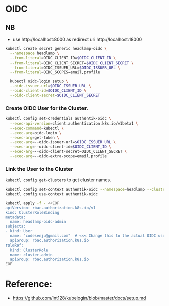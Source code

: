# OIDC
## NB

- use http://localhost:8000 as redirect uri http://localhost:18000

```bash
kubectl create secret generic headlamp-oidc \
  --namespace headlamp \
  --from-literal=OIDC_CLIENT_ID=$OIDC_CLIENT_ID \
  --from-literal=OIDC_CLIENT_SECRET=$OIDC_CLIENT_SECRET \
  --from-literal=OIDC_ISSUER_URL=$OIDC_ISSUER_URL \
  --from-literal=OIDC_SCOPES=email,profile
```

```bash
  kubectl oidc-login setup \
  --oidc-issuer-url=$OIDC_ISSUER_URL \
  --oidc-client-id=$OIDC_CLIENT_ID \
  --oidc-client-secret=$OIDC_CLIENT_SECRET
```
### Create OIDC User for the Cluster.
```bash
kubectl config set-credentials authentik-oidc \
  --exec-api-version=client.authentication.k8s.io/v1beta1 \
  --exec-command=kubectl \
  --exec-arg=oidc-login \
  --exec-arg=get-token \
  --exec-arg=--oidc-issuer-url=$OIDC_ISSUER_URL \
  --exec-arg=--oidc-client-id=$OIDC_CLIENT_ID \
  --exec-arg=--oidc-client-secret=OIDC_CLIENT_SECRET \
  --exec-arg=--oidc-extra-scope=email,profile
```
### Link the User to the Cluster
`kubectl config get-clusters` to get cluster names.
```bash
kubectl config set-context authentik-oidc --namespace=headlamp --cluster=kubernetes --user=authentik-oidc
kubectl config use-context authentik-oidc
```

```bash
kubectl apply -f - <<EOF
apiVersion: rbac.authorization.k8s.io/v1
kind: ClusterRoleBinding
metadata:
  name: headlamp-oidc-admin
subjects:
- kind: User
  name: "codesenju@gmail.com"  # <<< Change this to the actual OIDC username!
  apiGroup: rbac.authorization.k8s.io
roleRef:
  kind: ClusterRole
  name: cluster-admin
  apiGroup: rbac.authorization.k8s.io
EOF
```

# Reference:
- https://github.com/int128/kubelogin/blob/master/docs/setup.md